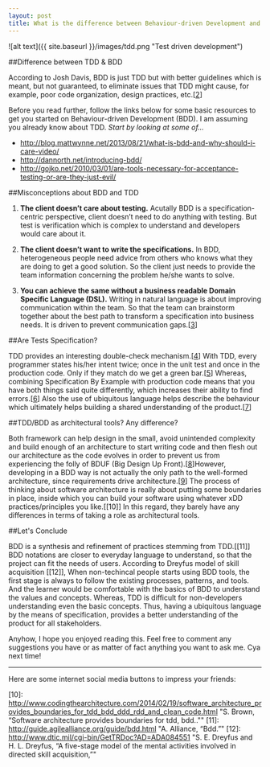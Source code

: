 ```yaml
---
layout: post
title: What is the difference between Behaviour-driven Development and Test-driven Development?
---
```



![alt text]({{ site.baseurl }}/images/tdd.png "Test driven development")

##Difference between TDD & BDD

According to Josh Davis, BDD is just TDD but with better guidelines which is meant, but not guaranteed, to eliminate issues that TDD might cause, for example, poor code organization, design practices, etc.[[2]]

Before you read further, follow the links below for some basic resources to get you started on Behaviour-driven Development (BDD). I am assuming you already know about TDD.
*Start by looking at some of…*
- http://blog.mattwynne.net/2013/08/21/what-is-bdd-and-why-should-i-care-video/
- http://dannorth.net/introducing-bdd/
- http://gojko.net/2010/03/01/are-tools-necessary-for-acceptance-testing-or-are-they-just-evil/

##Misconceptions about BDD and TDD

1. **The client doesn’t care about testing.**
Acutally BDD is a specification-centric perspective, client doesn’t need to do anything with testing. But test is verification which is complex to understand and developers would care about it.

2. **The client doesn’t want to write the specifications.**
In BDD, heterogeneous people need advice from others who knows what they are doing to get a good solution. So the client just needs to provide the team information concerning the problem he/she wants to solve.

3. **You can achieve the same without a business readable Domain Specific Language (DSL).**
Writing in natural language is about improving communication within the team. So that the team can brainstorm together about the best path to transform a specification into business needs. It is driven to prevent communication gaps.[[3]]

##Are Tests Specification?

TDD provides an interesting double-check mechanism.[[4]] With TDD, every programmer states his/her intent twice; once in the unit test and once in the production code. Only if they match do we get a green bar.[[5]] Whereas, combining Specification By Example with production code means that you have both things said quite differently, which increases their ability to find errors.[[6]] Also the use of ubiquitous language helps describe the behaviour which ultimately helps building a shared understanding of the product.[[7]]

##TDD/BDD as architectural tools? Any difference?

Both framework can help design in the small, avoid unintended complexity and build enough of an architecture to start writing code and then flesh out our architecture as the code evolves in order to prevent us from experiencing the folly of BDUF (Big Design Up Front).[[8]]However, developing in a BDD way is not actually the only path to the well-formed architecture, since requirements drive architecture.[[9]] The process of thinking about software architecture is really about putting some boundaries in place, inside which you can build your software using whatever xDD practices/principles you like.[[10]] In this regard, they barely have any differences in terms of taking a role as architectural tools.

##Let's Conclude

BDD is a synthesis and refinement of practices stemming from TDD.[[11]] BDD notations are closer to everyday language to understand, so that the project can fit the needs of users. According to Dreyfus model of skill acquisition [[12]], When non-techincal people starts using BDD tools, the first stage is always to follow the existing processes, patterns, and tools. And the learner would be comfortable with the basics of BDD to understand the values and concepts. Whereas, TDD is difficult for non-developers understanding even the basic concepts. Thus, having a ubiquitous language by the means of specification, provides a better understanding of the product for all stakeholders.

Anyhow, I hope you enjoyed reading this. Feel free to comment any suggestions you have or as matter of fact anything you want to ask me. Cya next time!

---
Here are some internet social media buttons to impress your friends: 

[1]: http://lostechies.com/derekgreer/2011/03/21/effective-tests-test-first/ "D. Greer, “Effective tests: Test first.”"
[2]: https://joshldavis.com/2013/05/27/difference-between-tdd-and-bdd/ "J. Davis, “The difference between tdd and bdd.”"
[3]: http://www.thoughtworks.com/insights/blog/3-misconceptions-about-bdd "N. Pufal and J. Vieira, “3 misconceptions about bdd.”"
[4]: http://xp123.com/articles/2005/02/ "B. Wake, “Pattern patter: Anonymous subclass with instance initializer.”"
[5]: http://accu.org/index.php/journals/1325 "A. Petersen, “Design in test-driven development.”"
[6]: http://martinfowler.com/bliki/SpecificationByExample.html "M. Fowler, “Specification by example.”"
[7]:  http://agilecoach.typepad.com/agile-coaching/2012/03/bdd-in-a-nutshell.html "R. Davies, “Bdd in a nutshell.”"
[8]: http://www.infoq.com/presentations/TDD-BDD-as-Architectural-Tools "J. Kovacs, “Tdd/bdd as architectural tools.”"
[9]: https://vimeo.com/user22258446/review/79092608/600e7bd650 "T. Gilb, “Software architecture - what is wrong with current software architecture methods: and 10 principles for improvement.”"
[10]: http://www.codingthearchitecture.com/2014/02/19/software_architecture_provides_boundaries_for_tdd_bdd_ddd_rdd_and_clean_code.html "S. Brown, “Software architecture provides boundaries for tdd, bdd..""
[11]: http://guide.agilealliance.org/guide/bdd.html "A. Alliance, “Bdd.”"
[12]: http://www.dtic.mil/cgi-bin/GetTRDoc?AD=ADA084551 "S. E. Dreyfus and H. L. Dreyfus, “A five-stage model of the mental activities involved in directed skill acquisition,”"